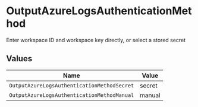 # OutputAzureLogsAuthenticationMethod

Enter workspace ID and workspace key directly, or select a stored secret


## Values

| Name                                        | Value                                       |
| ------------------------------------------- | ------------------------------------------- |
| `OutputAzureLogsAuthenticationMethodSecret` | secret                                      |
| `OutputAzureLogsAuthenticationMethodManual` | manual                                      |